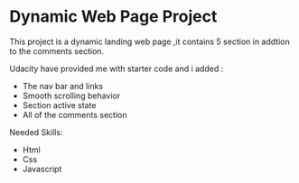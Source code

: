# Dynamic Web Page Project

This project is a dynamic landing web page ,it contains 5 section in addtion to the comments section. 

Udacity have provided me with starter code and i added :
- The nav bar and links
- Smooth scrolling behavior
- Section active state
- All of the comments section

Needed Skills:
- Html
- Css
- Javascript
